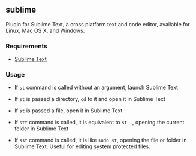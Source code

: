 ## sublime

Plugin for Sublime Text, a cross platform text and code editor, available for Linux, Mac OS X, and Windows.

### Requirements

 * [Sublime Text](http://www.sublimetext.com/)

### Usage

 * If `st` command is called without an argument, launch Sublime Text

 * If `st` is passed a directory, `cd` to it and open it in Sublime Text

 * If `st` is passed a file, open it in Sublime Text

 * If `stt` command is called, it is equivalent to `st .`, opening the current folder in Sublime Text
 
 * If `sst` command is called, it is like `sudo st`, opening the file or folder in Sublime Text. Useful for editing system protected files.